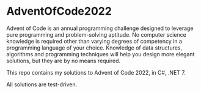 # AdventOfCode2022

Advent of Code is an annual programming challenge designed to leverage pure programming and problem-solving aptitude. No computer science knowledge is required other than varying degrees of competency in a programming language of your choice. Knowledge of data structures, algorithms and programming techniques will help you design more elegant solutions, but they are by no means required.

This repo contains my solutions to Advent of Code 2022, in C#, .NET 7. 

All solutions are test-driven.
